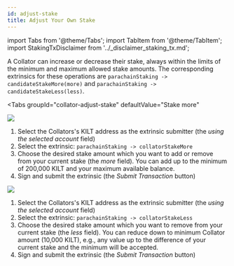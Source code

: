 ```yaml
---
id: adjust-stake
title: Adjust Your Own Stake
---
```


import Tabs from '@theme/Tabs';
import TabItem from '@theme/TabItem';
import StakingTxDisclaimer from '../_disclaimer_staking_tx.md';

A Collator can increase or decrease their stake, always within the limits of the minimum and maximum allowed stake amounts.
The corresponding extrinsics for these operations are `parachainStaking -> candidateStakeMore(more)` and `parachainStaking -> candidateStakeLess(less)`.

<StakingTxDisclaimer />

<Tabs
  groupId="collator-adjust-stake"
  defaultValue="Stake more"
>
<TabItem value="Stake more" label="Stake more">

![](/img/chain/parachainStaking-candidateStakeMore.png)

1. Select the Collators's KILT address as the extrinsic submitter (the *using the selected account* field)
2. Select the extrinsic: `parachainStaking -> collatorStakeMore`
3. Choose the desired stake amount which you want to add or remove from your current stake (the *more* field).
You can add up to the minimum of 200,000 KILT and your maximum available balance.
4. Sign and submit the extrinsic (the *Submit Transaction* button)

</TabItem>
<TabItem value="Stake less" label="Stake less">

![](/img/chain/parachainStaking-candidateStakeLess.png)

1. Select the Collators's KILT address as the extrinsic submitter (the *using the selected account* field)
2. Select the extrinsic: `parachainStaking -> collatorStakeLess`
3. Choose the desired stake amount which you want to remove from your current stake (the *less* field).
You can reduce down to minimum Collator amount (10,000 KILT), e.g., any value up to the difference of your current stake and the minimum will be accepted.
4. Sign and submit the extrinsic (the *Submit Transaction* button)

</TabItem>
</Tabs>